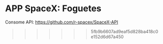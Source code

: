 # APP SpaceX: Foguetes

Consome API: https://github.com/r-spacex/SpaceX-API
>>>>>>> 5fb9b6607ad9eaf5d828ba418c0e152d6d67a450

